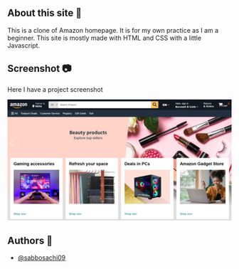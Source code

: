 ## About this site 📖

This is a clone of Amazon homepage. It is for my own practice as I am a beginner. This site is mostly made with HTML and CSS with a little Javascript.

## Screenshot 📷

Here I have a project screenshot 

![Project Screenshot](pics/screenshot.png)


## Authors 📝

- [@sabbosachi09](https://www.github.com/sabbosachi09)
